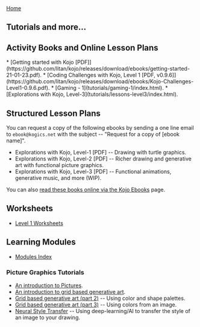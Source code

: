 <div class="nav">
  <a href="index.html">Home</a>
</div>

## Tutorials and more...

## Activity Books and Online Lesson Plans
<a name="lesson-plans">
<a name="books">
* [Getting started with Kojo [PDF]](https://github.com/litan/kojo/releases/download/ebooks/getting-started-21-01-23.pdf).
* [Coding Challenges with Kojo, Level 1 [PDF, v0.9.6]](https://github.com/litan/kojo/releases/download/ebooks/Kojo-Challenges-Level1-0.9.6.pdf).
* [Gaming - 1](tutorials/gaming-1/index.html).
<!-- * [Explorations with Kojo, Level-2](tutorials/lessons-level2/index.html). -->
* [Explorations with Kojo, Level-3](tutorials/lessons-level3/index.html).

## Structured Lesson Plans
<a name="exploration-books">

You can request a copy of the following ebooks by sending a one line email to `ebook@kogics.net` with the subject -- "Request for a copy of [ebook name]".

* Explorations with Kojo, Level-1 [PDF] -- Drawing with turtle graphics.
* Explorations with Kojo, Level-2 [PDF] -- Richer drawing and generative art with functional picture graphics.
* Explorations with Kojo, Level-3 [PDF] -- Functional animations, generative music, and more (WIP).

You can also [read these books online via the Kojo Ebooks](https://www.kogics.net/kojo-ebooks#explorations1) page.

## Worksheets
* [Level 1 Worksheets](worksheets/level1/index.html)

## Learning Modules
* [Modules Index](/modules/modules-index.html)

### Picture Graphics Tutorials
* [An introduction to Pictures](tutorials/pictures-intro.html).
* [An introduction to grid based generative art](tutorials/generative-art-grid-intro.html).
* [Grid based generative art (part 2)](tutorials/generative-art-grid-part2.html) -- Using color and shape palettes.
* [Grid based generative art (part 3)](tutorials/generative-art-grid-part3.html) -- Using colors from an image.
* [Neural Style Transfer](tutorials/neural-style.html) -- Using deep-learning/AI to transfer the style of an image to your drawing.



<br/>
<br/>
<br/>
<br/>
<br/>
<br/>
<br/>
<br/>
<br/>
<br/>
<br/>
<br/>
<br/>
<br/>
<br/>
<br/>
<br/>
<br/>
<br/>
<br/>
<br/>
<br/>
<br/>
<br/>
<br/>
<br/>
<br/>
<br/>
<br/>
<br/>
<br/>
<br/>
<br/>
<br/>
<br/>
<br/>
<br/>
<br/>
<br/>
<br/>
<br/>
<br/>
